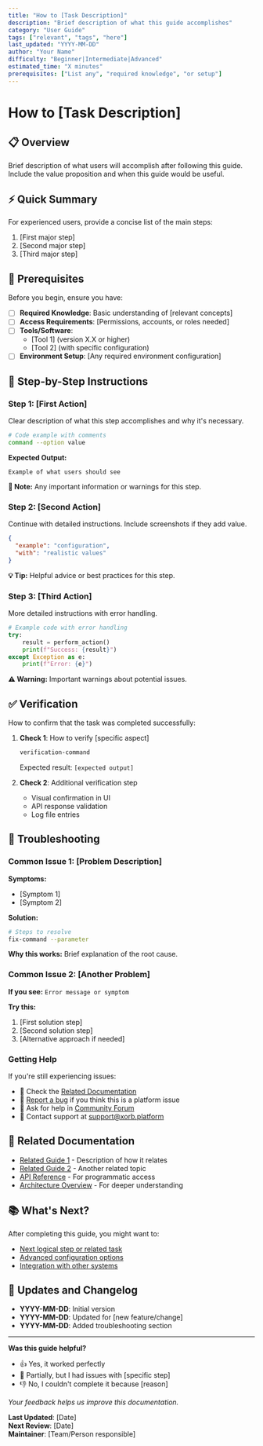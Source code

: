 ```yaml
---
title: "How to [Task Description]"
description: "Brief description of what this guide accomplishes"
category: "User Guide"
tags: ["relevant", "tags", "here"]
last_updated: "YYYY-MM-DD"
author: "Your Name"
difficulty: "Beginner|Intermediate|Advanced"
estimated_time: "X minutes"
prerequisites: ["List any", "required knowledge", "or setup"]
---
```


# How to [Task Description]

## 📋 Overview

Brief description of what users will accomplish after following this guide. Include the value proposition and when this guide would be useful.

## ⚡ Quick Summary

For experienced users, provide a concise list of the main steps:
1. [First major step]
2. [Second major step]
3. [Third major step]

## 🎯 Prerequisites

Before you begin, ensure you have:

- [ ] **Required Knowledge**: Basic understanding of [relevant concepts]
- [ ] **Access Requirements**: [Permissions, accounts, or roles needed]
- [ ] **Tools/Software**: 
  - [Tool 1] (version X.X or higher)
  - [Tool 2] (with specific configuration)
- [ ] **Environment Setup**: [Any required environment configuration]

## 🚀 Step-by-Step Instructions

### Step 1: [First Action]

Clear description of what this step accomplishes and why it's necessary.

```bash
# Code example with comments
command --option value
```

**Expected Output:**
```
Example of what users should see
```

**📝 Note:** Any important information or warnings for this step.

### Step 2: [Second Action]

Continue with detailed instructions. Include screenshots if they add value.

```json
{
  "example": "configuration",
  "with": "realistic values"
}
```

**💡 Tip:** Helpful advice or best practices for this step.

### Step 3: [Third Action]

More detailed instructions with error handling.

```python
# Example code with error handling
try:
    result = perform_action()
    print(f"Success: {result}")
except Exception as e:
    print(f"Error: {e}")
```

**⚠️ Warning:** Important warnings about potential issues.

## ✅ Verification

How to confirm that the task was completed successfully:

1. **Check 1**: How to verify [specific aspect]
   ```bash
   verification-command
   ```
   Expected result: `[expected output]`

2. **Check 2**: Additional verification step
   - Visual confirmation in UI
   - API response validation
   - Log file entries

## 🔧 Troubleshooting

### Common Issue 1: [Problem Description]

**Symptoms:**
- [Symptom 1]
- [Symptom 2]

**Solution:**
```bash
# Steps to resolve
fix-command --parameter
```

**Why this works:** Brief explanation of the root cause.

### Common Issue 2: [Another Problem]

**If you see:** `Error message or symptom`

**Try this:**
1. [First solution step]
2. [Second solution step]
3. [Alternative approach if needed]

### Getting Help

If you're still experiencing issues:

- 📖 Check the [Related Documentation](link-to-docs)
- 🐛 [Report a bug](link-to-issue-tracker) if you think this is a platform issue
- 💬 Ask for help in [Community Forum](link-to-forum)
- 📧 Contact support at support@xorb.platform

## 🔗 Related Documentation

- [Related Guide 1](link-to-related-guide) - Description of how it relates
- [Related Guide 2](link-to-related-guide) - Another related topic
- [API Reference](link-to-api-docs) - For programmatic access
- [Architecture Overview](link-to-architecture) - For deeper understanding

## 📚 What's Next?

After completing this guide, you might want to:

- [Next logical step or related task](link-to-next-guide)
- [Advanced configuration options](link-to-advanced-guide)
- [Integration with other systems](link-to-integration-guide)

## 🔄 Updates and Changelog

- **YYYY-MM-DD**: Initial version
- **YYYY-MM-DD**: Updated for [new feature/change]
- **YYYY-MM-DD**: Added troubleshooting section

---

**Was this guide helpful?** 
- 👍 Yes, it worked perfectly
- 🤔 Partially, but I had issues with [specific step]
- 👎 No, I couldn't complete it because [reason]

*Your feedback helps us improve this documentation.*

**Last Updated**: [Date]  
**Next Review**: [Date]  
**Maintainer**: [Team/Person responsible]